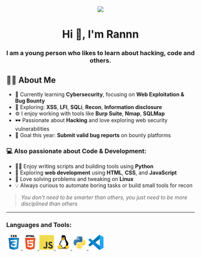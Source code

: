 <div id="header" align="center">
  <img src="https://raw.githubusercontent.com/TheDudeThatCode/TheDudeThatCode/master/Assets/Developer.gif"/>
</div>

<div id="badges">
<h1 align="center">Hi 👋, I'm Rannn</h1>
<h3 align="center">I am a young person who likes to learn about hacking, code and others.</h3>

## 🧑‍💻 About Me
- 🌱 Currently learning **Cybersecurity**, focusing on **Web Exploitation & Bug Bounty**
- 🧠 Exploring: **XSS**, **LFI**, **SQLi**, **Recon**, **Information disclosure**
- ⚙️ I enjoy working with tools like **Burp Suite**, **Nmap**, **SQLMap**
- 🕶️ Passionate about **Hacking** and love exploring web security vulnerabilities
- 🎯 Goal this year: **Submit valid bug reports** on bounty platforms

### 💻 Also passionate about Code & Development:
- 👨‍💻 Enjoy writing scripts and building tools using **Python**
- 🧩 Exploring **web development** using **HTML**, **CSS**, and **JavaScript**
- 🔧 Love solving problems and tweaking on **Linux**
- 💡 Always curious to automate boring tasks or build small tools for recon

> *You don't need to be smarter than others, you just need to be more disciplined than others*

---

<h3 align="left">Languages and Tools:</h3>
<p align="left">
  <a href="https://www.w3schools.com/css/" target="_blank" rel="noreferrer">
    <img src="https://raw.githubusercontent.com/devicons/devicon/master/icons/css3/css3-original-wordmark.svg" alt="css3" width="40" height="40"/>
  </a>
  <a href="https://www.w3.org/html/" target="_blank" rel="noreferrer">
    <img src="https://raw.githubusercontent.com/devicons/devicon/master/icons/html5/html5-original-wordmark.svg" alt="html5" width="40" height="40"/>
  </a>
  <a href="https://developer.mozilla.org/en-US/docs/Web/JavaScript" target="_blank" rel="noreferrer">
    <img src="https://raw.githubusercontent.com/devicons/devicon/master/icons/javascript/javascript-original.svg" alt="javascript" width="40" height="40"/>
  </a>
  <a href="https://www.linux.org/" target="_blank" rel="noreferrer">
    <img src="https://raw.githubusercontent.com/devicons/devicon/master/icons/linux/linux-original.svg" alt="linux" width="40" height="40"/>
  </a>
  <a href="https://www.python.org" target="_blank" rel="noreferrer">
    <img src="https://raw.githubusercontent.com/devicons/devicon/master/icons/python/python-original.svg" alt="python" width="40" height="40"/>
  </a>
  <a href="https://code.visualstudio.com/" target="_blank" rel="noreferrer">
    <img src="https://raw.githubusercontent.com/devicons/devicon/master/icons/vscode/vscode-original.svg" alt="vscode" width="40" height="40"/>
  </a>
</p>
